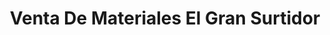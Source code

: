 ---
title: "Venta De Materiales El Gran Surtidor"
url: /metepec/venta-de-materiales-el-gran-surtidor/
shop: comercio
---